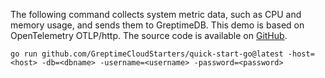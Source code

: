 
The following command collects system metric data, such as CPU and memory usage, and sends them to GreptimeDB. This demo is based on OpenTelemetry OTLP/http. The source code is available on [GitHub](https://github.com/GreptimeCloudStarters/quick-start-go).

```shell
go run github.com/GreptimeCloudStarters/quick-start-go@latest -host=<host> -db=<dbname> -username=<username> -password=<password>
```
